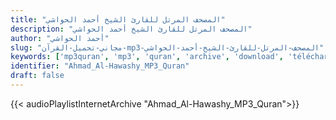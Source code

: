 ```yaml
---
title: "المصحف المرتل للقارئ الشيخ أحمد الحواشي"
description: "المصحف المرتل للقارئ الشيخ أحمد الحواشي"
author: "أحمد الحواشي"
slug: "مجاني-تحميل-القرآن-mp3-المصحف-المرتل-للقارئ-الشيخ-أحمد-الحواشي"
keywords: ['mp3quran', 'mp3', 'quran', 'archive', 'download', 'télécharger', 'coran', 'islam', 'Ahmad', 'Al-Hawashy', 'ahmed', 'alhawashy', 'ahmid', 'al-hawachy', 'alhawachy', 'al-hawachi', 'al-hawashi', 'alhawachi', 'alhawashi', 'أحمد', 'الحواشي', 'قرآن', 'مصحف', 'مرتل', 'مجود', 'القرآن', 'الكريم', 'المصحف', 'المرتل', 'المجود', 'إسلام', 'تحميل']
identifier: "Ahmad_Al-Hawashy_MP3_Quran"
draft: false
---
```


{{< audioPlaylistInternetArchive "Ahmad_Al-Hawashy_MP3_Quran">}}

